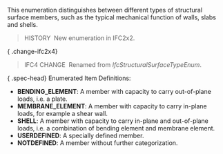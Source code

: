 This enumeration distinguishes between different types of structural surface members, such as the typical mechanical function of walls, slabs and shells.

> HISTORY&nbsp; New enumeration in IFC2x2.

{ .change-ifc2x4}
> IFC4 CHANGE&nbsp; Renamed from _IfcStructuralSurfaceTypeEnum_.

{ .spec-head}
Enumerated Item Definitions:

* **BENDING_ELEMENT**: A member with capacity to carry out-of-plane loads, i.e. a plate.
* **MEMBRANE_ELEMENT**: A member with capacity to carry in-plane loads, for example a shear wall.
* **SHELL**: A member with capacity to carry in-plane and out-of-plane loads, i.e. a combination of bending element and membrane element.
* **USERDEFINED**: A specially defined member.
* **NOTDEFINED**: A member without further categorization.